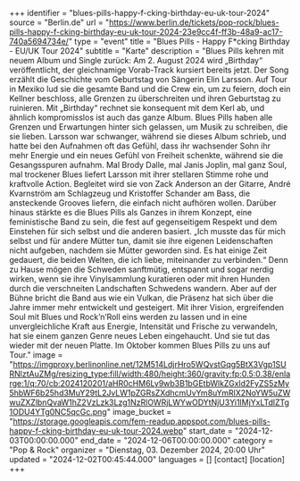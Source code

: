 +++
identifier = "blues-pills-happy-f-cking-birthday-eu-uk-tour-2024"
source = "Berlin.de"
url = "https://www.berlin.de/tickets/pop-rock/blues-pills-happy-f-cking-birthday-eu-uk-tour-2024-23e9cc4f-ff3b-48a9-ac17-740a5694734e/"
type = "event"
title = "Blues Pills - Happy F*cking Birthday - EU/UK Tour 2024"
subtitle = "Karte"
description = "Blues Pills kehren mit neuem Album und Single zurück: Am 2. August 2024 wird „Birthday“ veröffentlicht, der gleichnamige Vorab-Track kursiert bereits jetzt. Der Song erzählt die Geschichte vom Geburtstag von Sängerin Elin Larsson. Auf Tour in Mexiko lud sie die gesamte Band und die Crew ein, um zu feiern, doch ein Kellner beschloss, alle Grenzen zu überschreiten und ihren Geburtstag zu ruinieren. Mit „Birthday“ rechnet sie konsequent mit dem Kerl ab, und ähnlich kompromisslos ist auch das ganze Album. Blues Pills haben alle Grenzen und Erwartungen hinter sich gelassen, um Musik zu schreiben, die sie lieben. Larsson war schwanger, während sie dieses Album schrieb, und hatte bei den Aufnahmen oft das Gefühl, dass ihr wachsender Sohn ihr mehr Energie und ein neues Gefühl von Freiheit schenkte, während sie die Gesangsspuren aufnahm. Mal Brody Dalle, mal Janis Joplin, mal ganz Soul, mal trockener Blues liefert Larsson mit ihrer stellaren Stimme rohe und kraftvolle Action. Begleitet wird sie von Zack Anderson an der Gitarre, André Kvarnström am Schlagzeug und Kristoffer Schander am Bass, die ansteckende Grooves liefern, die einfach nicht aufhören wollen. Darüber hinaus stärkte es die Blues Pills als Ganzes in ihrem Konzept, eine feministische Band zu sein, die fest auf gegenseitigem Respekt und dem Einstehen für sich selbst und die anderen basiert. „Ich musste das für mich selbst und für andere Mütter tun, damit sie ihre eigenen Leidenschaften nicht aufgeben, nachdem sie Mütter geworden sind. Es hat einige Zeit gedauert, die beiden Welten, die ich liebe, miteinander zu verbinden.“ Denn zu Hause mögen die Schweden sanftmütig, entspannt und sogar nerdig wirken, wenn sie ihre Vinylsammlung kuratieren oder mit ihren Hunden durch die verschneiten Landschaften Schwedens wandern. Aber auf der Bühne bricht die Band aus wie ein Vulkan, die Präsenz hat sich über die Jahre immer mehr entwickelt und gesteigert. Mit ihrer Vision, ergreifenden Soul mit Blues und Rock’n’Roll eins werden zu lassen und in eine unvergleichliche Kraft aus Energie, Intensität und Frische zu verwandeln, hat sie einem ganzen Genre neues Leben eingehaucht. Und sie tut das wieder mit der neuen Platte. Im Oktober kommen Blues Pills zu uns auf Tour."
image = "https://imgproxy.berlinonline.net/12M514LdjrHro5WQvstGqg5BtX3Vgp1SURNlztAuZMg/resizing_type:fill/width:480/height:360/gravity:fp:0.5:0.38/enlarge:1/q:70/cb:2024120201/aHR0cHM6Ly9wb3B1bGEtbWlkZGxld2FyZS5zMy5hbWF6b25hd3MuY29tL2JvLW1pZGRsZXdhcmUvYm8uYmRlX2NoYW5uZWwuZXZlbnQvaW1hZ2VzLzk3Lzg1NzRlOWRjLWYwODYtNjU3Yi1lMjYxLTdlZTg1ODU4YTg0NC5qcGc.png"
image_bucket = "https://storage.googleapis.com/fem-readup.appspot.com/blues-pills-happy-f-cking-birthday-eu-uk-tour-2024.webp"
start_date = "2024-12-03T00:00:00.000"
end_date = "2024-12-06T00:00:00.000"
category = "Pop & Rock"
organizer = "Dienstag, 03. Dezember 2024, 20:00 Uhr"
updated = "2024-12-02T00:45:44.000"
languages = []
[contact]
[location]
+++
